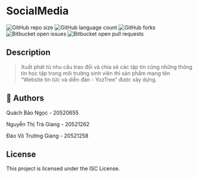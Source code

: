 # SocialMedia

![GitHub repo size](https://img.shields.io/github/repo-size/QuachNgoc/SocialMedia?style=for-the-badge)
![GitHub language count](https://img.shields.io/github/languages/count/QuachNgoc/SocialMedia?style=for-the-badge)
![GitHub forks](https://img.shields.io/github/forks/QuachNgoc/SocialMedia?style=for-the-badge)
![Bitbucket open issues](https://img.shields.io/github/issues/QuachNgoc/SocialMedia?style=for-the-badge)
![Bitbucket open pull requests](https://img.shields.io/github/pr-raw/QuachNgoc/SocialMedia?style=for-the-badge)

## Description
>Xuất phát từ nhu cầu trao đổi và chia sẻ các tập tin cũng những thông tin học tập trong môi trường sinh viên thì sản phẩm mang tên  “Website tin tức và diễn đàn - YozTree” được xây dựng.

## 🧐 Authors

Quách Bảo Ngọc       - 20520655 

Nguyễn Thị Trà Giang - 20521262

Đào Võ Trường Giang  - 20521258


## License

This project is licensed under the ISC License.
